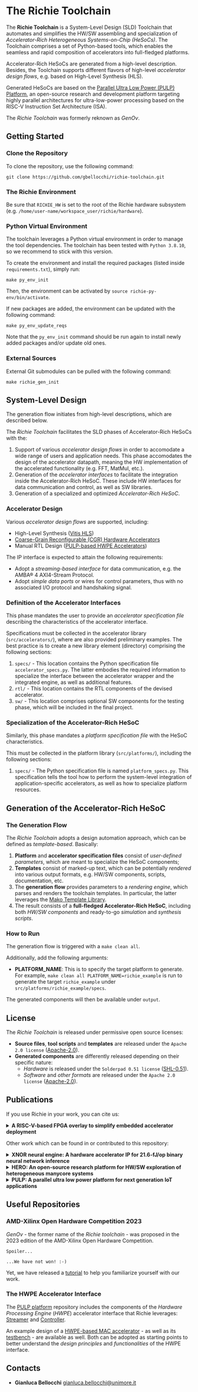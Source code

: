 # The Richie Toolchain
The **Richie Toolchain** is a System-Level Design (SLD) Toolchain that automates and simplifies the HW/SW assembling and specialization of *Accelerator-Rich Heterogeneous Systems-on-Chip (HeSoCs)*. The Toolchain comprises a set of Python-based tools, which enables the seamless and rapid composition of accelerators into full-fledged platforms.

Accelerator-Rich HeSoCs are generated from a high-level description. Besides, the Toolchain supports different flavors of high-level *accelerator design flows*, e.g. based on High-Level Synthesis (HLS).

Generated HeSoCs are based on the [Parallel Ultra Low Power (PULP) Platform](https://pulp-platform.org/index.html), an open-source research and development platform targeting highly parallel architectures for ultra-low-power processing based on the RISC-V Instruction Set Architecture (ISA).

The *Richie Toolchain* was formerly reknown as *GenOv*.

## Getting Started

### Clone the Repository
To clone the repository, use the following command:
```
git clone https://github.com/gbellocchi/richie-toolchain.git
```

### The Richie Environment
Be sure that `RICHIE_HW` is set to the root of the Richie hardware subsystem (e.g. `/home/user-name/workspace_user/richie/hardware`).

### Python Virtual Environment
The toolchain leverages a Python virtual environment in order to manage the tool dependencies.  The toolchain has been tested with `Python 3.8.10`, so we recommend to stick with this version.

To create the environment and install the required packages (listed inside `requirements.txt`), simply run:

```
make py_env_init
```
Then, the environment can be activated by `source richie-py-env/bin/activate`.

If new packages are added, the environment can be updated with the following command:

```
make py_env_update_reqs
```
Note that the `py_env_init` command should be run again to install newly added packages and/or update old ones.

### External Sources
External Git submodules can be pulled with the following command:

```
make richie_gen_init
```

## System-Level Design
The generation flow initiates from high-level descriptions, which are described below.

The *Richie Toolchain* facilitates the SLD phases of Accelerator-Rich HeSoCs with the:
1) Support of various *accelerator design flows* in order to accomodate a wide range of users and application needs. This phase accomodates the design of the accelerator datapath, meaning the HW implementation of the accelerated functionality (e.g. FFT, MatMul, etc.).
2) Generation of the *accelerator interfaces* to facilitate the integration inside the Accelerator-Rich HeSoC. These include HW interfaces for data communication and control, as well as SW libraries.
3) Generation of a specialized and optimized *Accelerator-Rich HeSoC*.

### Accelerator Design
Various *accelerator design flows* are supported, including:

- High-Level Synthesis ([Vitis HLS](https://www.xilinx.com/products/design-tools/vitis/vitis-hls.html))
- [Coarse-Grain Reconfigurable (CGR) Hardware Accelerators](https://mdc-suite.github.io/)
- Manual RTL Design ([PULP-based HWPE Accelerators](https://hwpe-doc.readthedocs.io/en/latest/index.html))

The IP interface is expected to attain the following requirements:

- Adopt a *streaming-based interface* for data communication, e.g. the AMBA® 4 AXI4-Stream Protocol.
- Adopt *simple data ports* or wires for control parameters, thus with no associated I/O protocol and handshaking signal.

### Definition of the Accelerator Interfaces
This phase mandates the user to provide an *accelerator specification file* describing the characteristics of the accelerator interface.

Specifications must be collected in the accelerator library (`src/accelerators/`), where are also provided preliminary examples. The best practice is to create a new library element (directory) comprising the following sections:

1.  `specs/` - This location contains the Python specification file `accelerator_specs.py`. The latter embodies the required information to specialize the interface between the accelerator wrapper and the integrated engine, as well as additional features.
2.  `rtl/` - This location contains the RTL components of the devised accelerator.
3.  `sw/` - This location comprises optional SW components for the testing phase, which will be included in the final project.

### Specialization of the Accelerator-Rich HeSoC
Similarly, this phase mandates a *platform specification file* with the HeSoC characteristics.

This must be collected in the platform library (`src/platforms/`), including the following sections:

1.  `specs/` - The Python specification file is named `platform_specs.py`. This specification tells the tool how to perform the system-level integration of application-specific accelerators, as well as how to specialize platform resources.

## Generation of the Accelerator-Rich HeSoC

### The Generation Flow
The *Richie Toolchain* adopts a design automation approach, which can be defined as *template-based*.
Basically:
1) **Platform** and **accelerator specification files** consist of *user-defined parameters*, which are meant to specialize the HeSoC components;
2) **Templates** consist of marked-up text, which can be potentially *rendered* into various output formats, e.g. HW/SW components, scripts, documentation, etc.
3) The **generation flow** provides parameters to a *rendering engine*, which parses and renders the toolchain templates. In particular, the latter leverages the [Mako Template Library](https://www.makotemplates.org/).
4) The result consists of a **full-fledged Accelerator-Rich HeSoC**, including both *HW/SW components* and ready-to-go *simulation* and *synthesis scripts*.

### How to Run
The generation flow is triggered with a `make clean all`.

Additionally, add the following arguments:

- **PLATFORM_NAME**: This is to specify the target platform to generate. For example,  `make clean all PLATFORM_NAME=richie_example` is run to generate the target `richie_example` under `src/platforms/richie_example/specs`.

The generated components will then be available under `output`.

## License
The *Richie Toolchain* is released under permissive open source licenses:
- **Source files**, **tool scripts** and **templates** are released under the `Apache 2.0 license` ([Apache-2.0](https://www.apache.org/licenses/LICENSE-2.0)).
- **Generated components** are differently released depending on their specific nature:
	- *Hardware* is released under the `Solderpad 0.51 license` ([SHL-0.51](http://solderpad.org/licenses/SHL-0.51)).
 	- *Software* and *other formats* are released under the `Apache 2.0 license` ([Apache-2.0](https://www.apache.org/licenses/LICENSE-2.0)).

## Publications
If you use Richie in your work, you can cite us:

<details>
<summary><b>A RISC-V-based FPGA overlay to simplify embedded accelerator deployment</b></summary>
<p>

```
@inproceedings{bellocchi2021risc,
  title={A risc-v-based fpga overlay to simplify embedded accelerator deployment},
  author={Bellocchi, Gianluca and Capotondi, Alessandro and Conti, Francesco and Marongiu, Andrea},
  booktitle={2021 24th Euromicro Conference on Digital System Design (DSD)},
  pages={9--17},
  year={2021},
  organization={IEEE}
}
```

</p>
</details>

Other work which can be found in or contributed to this repository:

<details>
<summary><b>XNOR neural engine: A hardware accelerator IP for 21.6-fJ/op binary neural network inference</b></summary>
<p>

```
@article{conti2018xnor,
  title={XNOR neural engine: A hardware accelerator IP for 21.6-fJ/op binary neural network inference},
  author={Conti, Francesco and Schiavone, Pasquale Davide and Benini, Luca},
  journal={IEEE Transactions on Computer-Aided Design of Integrated Circuits and Systems},
  volume={37},
  number={11},
  pages={2940--2951},
  year={2018},
  publisher={IEEE}
}
```

</p>
</details>

<details>
<summary><b>HERO: An open-source research platform for HW/SW exploration of heterogeneous manycore systems</b></summary>
<p>

```
@inproceedings{kurth2018hero,
  title={HERO: An open-source research platform for HW/SW exploration of heterogeneous manycore systems},
  author={Kurth, Andreas and Capotondi, Alessandro and Vogel, Pirmin and Benini, Luca and Marongiu, Andrea},
  booktitle={Proceedings of the 2nd Workshop on AutotuniNg and aDaptivity AppRoaches for Energy efficient HPC Systems},
  pages={1--6},
  year={2018}
}
```

</p>
</details>

<details>
<summary><b>PULP: A parallel ultra low power platform for next generation IoT applications</b></summary>
<p>

```
@inproceedings{rossi2015pulp,
  title={PULP: A parallel ultra low power platform for next generation IoT applications},
  author={Rossi, Davide and Conti, Francesco and Marongiu, Andrea and Pullini, Antonio and Loi, Igor and Gautschi, Michael and Tagliavini, Giuseppe and Capotondi, Alessandro and Flatresse, Philippe and Benini, Luca},
  booktitle={2015 IEEE Hot Chips 27 Symposium (HCS)},
  pages={1--39},
  year={2015},
  organization={IEEE Computer Society}
}
```

</p>
</details>

## Useful Repositories

### AMD-Xilinx Open Hardware Competition 2023
*GenOv* - the former name of the *Richie toolchain* - was proposed in the 2023 edition of the AMD-Xilinx Open Hardware Competition.
```
Spoiler...
																																												...We have not won! :-)
```
Yet, we have released a [tutorial](https://github.com/gbellocchi/xil_open_hw_23) to help you familiarize yourself with our work.

### The HWPE Accelerator Interface
The [PULP platform](https://github.com/pulp-platform) repository includes the components of the *Hardware Processing Engine* (*HWPE*) accelerator interface that Richie leverages: [Streamer](https://github.com/pulp-platform/hwpe-stream) and [Controller](https://github.com/pulp-platform/hwpe-ctrl).

An example design of a [HWPE-based MAC accelerator](https://github.com/pulp-platform/hwpe-mac-engine) - as well as its [testbench](https://github.com/pulp-platform/hwpe-tb) - are available as well. Both can be adopted as starting points to better understand the *design principles* and *functionalities* of the HWPE interface.

## Contacts
- **Gianluca Bellocchi** <gianluca.bellocchi@unimore.it>

